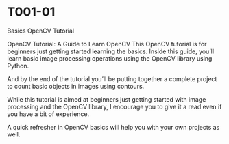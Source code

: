 # T001-01
Basics OpenCV Tutorial

OpenCV Tutorial: A Guide to Learn OpenCV
This OpenCV tutorial is for beginners just getting started learning the basics. Inside this guide, you’ll learn basic image processing operations using the OpenCV library using Python.

And by the end of the tutorial you’ll be putting together a complete project to count basic objects in images using contours.

While this tutorial is aimed at beginners just getting started with image processing and the OpenCV library, I encourage you to give it a read even if you have a bit of experience.

A quick refresher in OpenCV basics will help you with your own projects as well.
